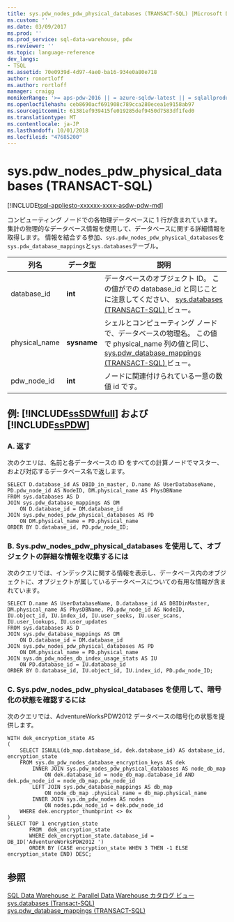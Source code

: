 ```yaml
---
title: sys.pdw_nodes_pdw_physical_databases (TRANSACT-SQL) |Microsoft Docs
ms.custom: ''
ms.date: 03/09/2017
ms.prod: ''
ms.prod_service: sql-data-warehouse, pdw
ms.reviewer: ''
ms.topic: language-reference
dev_langs:
- TSQL
ms.assetid: 70e0939d-4d97-4ae0-ba16-934e0a80e718
author: ronortloff
ms.author: rortloff
manager: craigg
monikerRange: '>= aps-pdw-2016 || = azure-sqldw-latest || = sqlallproducts-allversions'
ms.openlocfilehash: ceb8690acf691908c789cca280ecea1e9158ab97
ms.sourcegitcommit: 61381ef939415fe019285def9450d7583df1fed0
ms.translationtype: MT
ms.contentlocale: ja-JP
ms.lasthandoff: 10/01/2018
ms.locfileid: "47685200"
---
```

# <a name="syspdwnodespdwphysicaldatabases-transact-sql"></a>sys.pdw_nodes_pdw_physical_databases (TRANSACT-SQL)
[!INCLUDE[tsql-appliesto-xxxxxx-xxxx-asdw-pdw-md](../../includes/tsql-appliesto-xxxxxx-xxxx-asdw-pdw-md.md)]

  コンピューティング ノードでの各物理データベースに 1 行が含まれています。 集計の物理的なデータベース情報を使用して、データベースに関する詳細情報を取得します。 情報を結合する参加、`sys.pdw_nodes_pdw_physical_databases`を`sys.pdw_database_mappings`と`sys.databases`テーブル。  
  
|列名|データ型|説明|  
|-----------------|---------------|-----------------|  
|database_id|**int**|データベースのオブジェクト ID。 この値がでの database_id と同じことに注意してください、 [sys.databases &#40;TRANSACT-SQL&#41; ](../../relational-databases/system-catalog-views/sys-databases-transact-sql.md)ビュー。|  
|physical_name|**sysname**|シェルとコンピューティング ノードで、データベースの物理名。 この値で physical_name 列の値と同じ、 [sys.pdw_database_mappings &#40;TRANSACT-SQL&#41; ](../../relational-databases/system-catalog-views/sys-pdw-database-mappings-transact-sql.md)ビュー。|  
|pdw_node_id|**int**|ノードに関連付けられている一意の数値 id です。|  
  
## <a name="examples-includesssdwfullincludessssdwfull-mdmd-and-includesspdwincludessspdw-mdmd"></a>例: [!INCLUDE[ssSDWfull](../../includes/sssdwfull-md.md)] および [!INCLUDE[ssPDW](../../includes/sspdw-md.md)]  
  
### <a name="a-returning"></a>A. 返す  
 次のクエリは、名前と各データベースの ID をすべての計算ノードでマスター、および対応するデータベース名で返します。  
  
```  
SELECT D.database_id AS DBID_in_master, D.name AS UserDatabaseName,   
PD.pdw_node_id AS NodeID, DM.physical_name AS PhysDBName   
FROM sys.databases AS D  
JOIN sys.pdw_database_mappings AS DM  
    ON D.database_id = DM.database_id  
JOIN sys.pdw_nodes_pdw_physical_databases AS PD  
    ON DM.physical_name = PD.physical_name  
ORDER BY D.database_id, PD.pdw_node_ID;  
```  
  
### <a name="b-using-syspdwnodespdwphysicaldatabases-to-gather-detailed-object-information"></a>B. Sys.pdw_nodes_pdw_physical_databases を使用して、オブジェクトの詳細な情報を収集するには  
 次のクエリでは、インデックスに関する情報を表示し、データベース内のオブジェクトに、オブジェクトが属しているデータベースについての有用な情報が含まれています。  
  
```  
SELECT D.name AS UserDatabaseName, D.database_id AS DBIDinMaster,  
DM.physical_name AS PhysDBName, PD.pdw_node_id AS NodeID,   
IU.object_id, IU.index_id, IU.user_seeks, IU.user_scans, IU.user_lookups, IU.user_updates  
FROM sys.databases AS D  
JOIN sys.pdw_database_mappings AS DM  
    ON D.database_id = DM.database_id  
JOIN sys.pdw_nodes_pdw_physical_databases AS PD  
    ON DM.physical_name = PD.physical_name  
JOIN sys.dm_pdw_nodes_db_index_usage_stats AS IU  
    ON PD.database_id = IU.database_id  
ORDER BY D.database_id, IU.object_id, IU.index_id, PD.pdw_node_ID;  
```  
  
### <a name="c-using-syspdwnodespdwphysicaldatabases-to-determine-the-encryption-state"></a>C. Sys.pdw_nodes_pdw_physical_databases を使用して、暗号化の状態を確認するには  
 次のクエリでは、AdventureWorksPDW2012 データベースの暗号化の状態を提供します。  
  
```  
WITH dek_encryption_state AS   
(  
    SELECT ISNULL(db_map.database_id, dek.database_id) AS database_id, encryption_state  
    FROM sys.dm_pdw_nodes_database_encryption_keys AS dek  
        INNER JOIN sys.pdw_nodes_pdw_physical_databases AS node_db_map  
            ON dek.database_id = node_db_map.database_id AND dek.pdw_node_id = node_db_map.pdw_node_id  
        LEFT JOIN sys.pdw_database_mappings AS db_map  
            ON node_db_map .physical_name = db_map.physical_name  
        INNER JOIN sys.dm_pdw_nodes AS nodes  
            ON nodes.pdw_node_id = dek.pdw_node_id  
    WHERE dek.encryptor_thumbprint <> 0x  
)  
SELECT TOP 1 encryption_state  
       FROM  dek_encryption_state  
       WHERE dek_encryption_state.database_id = DB_ID('AdventureWorksPDW2012 ')  
       ORDER BY (CASE encryption_state WHEN 3 THEN -1 ELSE encryption_state END) DESC;  
```  
  
## <a name="see-also"></a>参照  
 [SQL Data Warehouse と Parallel Data Warehouse カタログ ビュー](../../relational-databases/system-catalog-views/sql-data-warehouse-and-parallel-data-warehouse-catalog-views.md)   
 [sys.databases &#40;Transact-SQL&#41;](../../relational-databases/system-catalog-views/sys-databases-transact-sql.md)   
 [sys.pdw_database_mappings &#40;TRANSACT-SQL&#41;](../../relational-databases/system-catalog-views/sys-pdw-database-mappings-transact-sql.md)  
  
  

